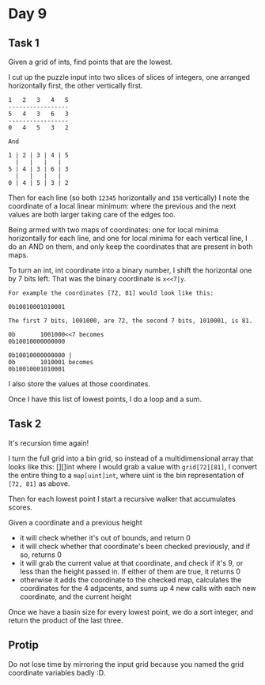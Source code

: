 # Day 9

## Task 1

Given a grid of ints, find points that are the lowest.

I cut up the puzzle input into two slices of slices of integers, one arranged horizontally first, the other vertically
first.

```
1   2   3   4   5
-----------------
5   4   3   6   3 
-----------------
0   4   5   3   2

And

1 | 2 | 3 | 4 | 5
  |   |   |   |
5 | 4 | 3 | 6 | 3
  |   |   |   |
0 | 4 | 5 | 3 | 2
```

Then for each line (so both `12345` horizontally and `158` vertically) I note the coordinate of a local linear minimum:
where the previous and the next values are both larger taking care of the edges too.

Being armed with two maps of coordinates: one for local minima horizontally for each line, and one for local minima for
each vertical line, I do an AND on them, and only keep the coordinates that are present in both maps.

To turn an int, int coordinate into a binary number, I shift the horizontal one by 7 bits left. That was the binary
coordinate is `x<<7|y`.

```
For example the coordinates [72, 81] would look like this:

0b10010001010001

The first 7 bits, 1001000, are 72, the second 7 bits, 1010001, is 81.

0b       1001000<<7 becomes 
0b10010000000000

0b10010000000000 |
0b       1010001 becomes
0b10010001010001
```

I also store the values at those coordinates.

Once I have this list of lowest points, I do a loop and a sum.

## Task 2

It's recursion time again!

I turn the full grid into a bin grid, so instead of a multidimensional array that looks like this: [][]int where I would
grab a value with `grid[72][81]`, I convert the entire thing to a `map[uint]int`, where uint is the bin representation
of `[72, 81]` as above.

Then for each lowest point I start a recursive walker that accumulates scores.

Given a coordinate and a previous height

* it will check whether it's out of bounds, and return 0
* it will check whether that coordinate's been checked previously, and if so, returns 0
* it will grab the current value at that coordinate, and check if it's 9, or less than the height passed in. If either
  of them are true, it returns 0
* otherwise it adds the coordinate to the checked map, calculates the coordinates for the 4 adjacents, and sums up 4 new
  calls with each new coordinate, and the current height

Once we have a basin size for every lowest point, we do a sort integer, and return the product of the last three.

## Protip

Do not lose time by mirroring the input grid because you named the grid coordinate variables badly :D.
